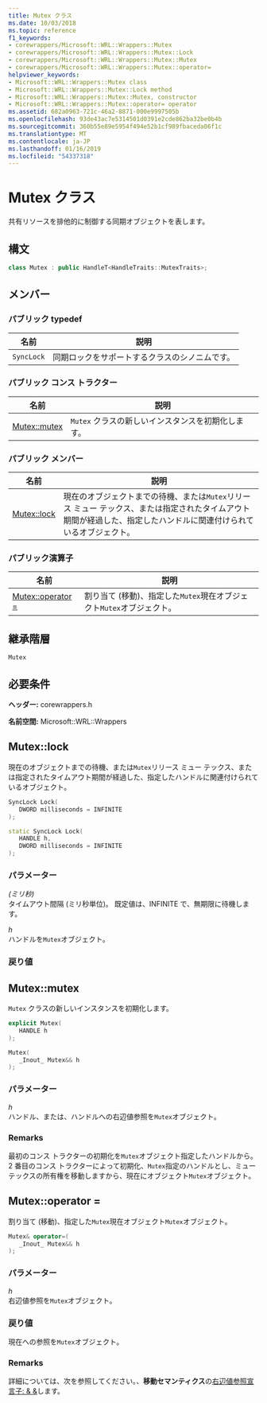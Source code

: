 ```yaml
---
title: Mutex クラス
ms.date: 10/03/2018
ms.topic: reference
f1_keywords:
- corewrappers/Microsoft::WRL::Wrappers::Mutex
- corewrappers/Microsoft::WRL::Wrappers::Mutex::Lock
- corewrappers/Microsoft::WRL::Wrappers::Mutex::Mutex
- corewrappers/Microsoft::WRL::Wrappers::Mutex::operator=
helpviewer_keywords:
- Microsoft::WRL::Wrappers::Mutex class
- Microsoft::WRL::Wrappers::Mutex::Lock method
- Microsoft::WRL::Wrappers::Mutex::Mutex, constructor
- Microsoft::WRL::Wrappers::Mutex::operator= operator
ms.assetid: 682a0963-721c-46a2-8871-000e9997505b
ms.openlocfilehash: 93de43ac7e5314501d0391e2cde862ba32be0b4b
ms.sourcegitcommit: 360b55e89e5954f494e52b1cf989fbaceda06f1c
ms.translationtype: MT
ms.contentlocale: ja-JP
ms.lasthandoff: 01/16/2019
ms.locfileid: "54337318"
---
```

# <a name="mutex-class"></a>Mutex クラス

共有リソースを排他的に制御する同期オブジェクトを表します。

## <a name="syntax"></a>構文

```cpp
class Mutex : public HandleT<HandleTraits::MutexTraits>;
```

## <a name="members"></a>メンバー

### <a name="public-typedefs"></a>パブリック typedef

名前       | 説明
---------- | ------------------------------------------------------
`SyncLock` | 同期ロックをサポートするクラスのシノニムです。

### <a name="public-constructor"></a>パブリック コンス トラクター

名前                   | 説明
---------------------- | ------------------------------------------------
[Mutex::mutex](#mutex) | `Mutex` クラスの新しいインスタンスを初期化します。

### <a name="public-members"></a>パブリック メンバー

名前                 | 説明
-------------------- | --------------------------------------------------------------------------------------------------------------------------------------------------------------
[Mutex::lock](#lock) | 現在のオブジェクトまでの待機、または`Mutex`リリース ミュー テックス、または指定されたタイムアウト期間が経過した、指定したハンドルに関連付けられているオブジェクト。

### <a name="public-operator"></a>パブリック演算子

名前                                 | 説明
------------------------------------ | ---------------------------------------------------------------------------
[Mutex::operator =](#operator-assign) | 割り当て (移動)、指定した`Mutex`現在オブジェクト`Mutex`オブジェクト。

## <a name="inheritance-hierarchy"></a>継承階層

`Mutex`

## <a name="requirements"></a>必要条件

**ヘッダー:** corewrappers.h

**名前空間:** Microsoft::WRL::Wrappers

## <a name="lock"></a>Mutex::lock

現在のオブジェクトまでの待機、または`Mutex`リリース ミュー テックス、または指定されたタイムアウト期間が経過した、指定したハンドルに関連付けられているオブジェクト。

```cpp
SyncLock Lock(
   DWORD milliseconds = INFINITE
);

static SyncLock Lock(
   HANDLE h,
   DWORD milliseconds = INFINITE
);
```

### <a name="parameters"></a>パラメーター

*(ミリ秒)*<br/>
タイムアウト間隔 (ミリ秒単位)。 既定値は、INFINITE で、無期限に待機します。

*h*<br/>
ハンドルを`Mutex`オブジェクト。

### <a name="return-value"></a>戻り値

## <a name="mutex"></a>Mutex::mutex

`Mutex` クラスの新しいインスタンスを初期化します。

```cpp
explicit Mutex(
   HANDLE h
);

Mutex(
   _Inout_ Mutex&& h
);
```

### <a name="parameters"></a>パラメーター

*h*<br/>
ハンドル、または、ハンドルへの右辺値参照を`Mutex`オブジェクト。

### <a name="remarks"></a>Remarks

最初のコンス トラクターの初期化を`Mutex`オブジェクト指定したハンドルから。 2 番目のコンス トラクターによって初期化、`Mutex`指定のハンドルとし、ミュー テックスの所有権を移動しますから、現在にオブジェクト`Mutex`オブジェクト。

## <a name="operator-assign"></a>Mutex::operator =

割り当て (移動)、指定した`Mutex`現在オブジェクト`Mutex`オブジェクト。

```cpp
Mutex& operator=(
   _Inout_ Mutex&& h
);
```

### <a name="parameters"></a>パラメーター

*h*<br/>
右辺値参照を`Mutex`オブジェクト。

### <a name="return-value"></a>戻り値

現在への参照を`Mutex`オブジェクト。

### <a name="remarks"></a>Remarks

詳細については、次を参照してください。、**移動セマンティクス**の[右辺値参照宣言子: & &](../../cpp/rvalue-reference-declarator-amp-amp.md)します。
